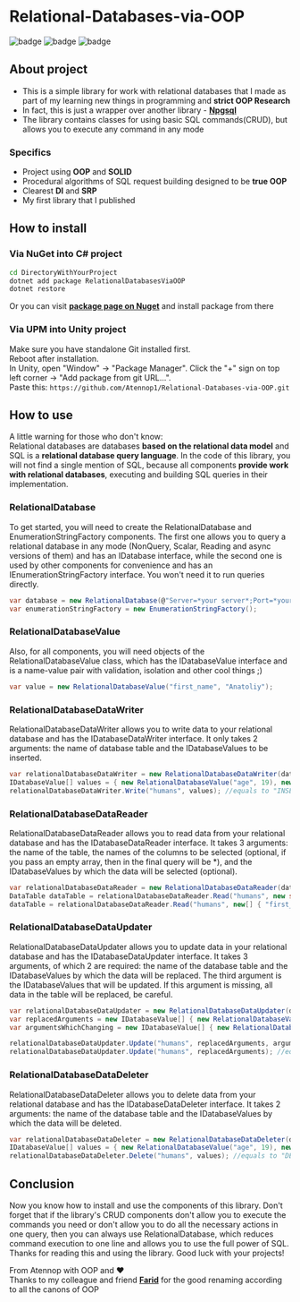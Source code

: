 ﻿# **Relational-Databases-via-OOP**

![badge](https://img.shields.io/static/v1?label=Language&message=C%23&color=blueviolet&style=for-the-badge)
![badge](https://img.shields.io/static/v1?label=architecture&message=Pure-Model&color=red&style=for-the-badge)
![badge](https://img.shields.io/static/v1?label=Paradigm&message=OOP&color=green&style=for-the-badge)

## **About project**

- This is a simple library for work with relational databases that I made as part of my learning new things in programming and **strict OOP Research**
- In fact, this is just a wrapper over another library - [**Npgsql**](https://www.npgsql.org/)
- The library contains classes for using basic SQL commands(CRUD), but allows you to execute any command in any mode

### **Specifics**
- Project using **OOP** and **SOLID**
- Procedural algorithms of SQL request building designed to be **true OOP**
- Clearest **DI** and **SRP**
- My first library that I published

## **How to install**

### **Via NuGet into C# project**

```cmd
cd DirectoryWithYourProject
dotnet add package RelationalDatabasesViaOOP
dotnet restore
```
Or you can visit [**package page on Nuget**](https://www.nuget.org/packages/RelationalDatabasesViaOOP) and install package from there

### **Via UPM into Unity project**

Make sure you have standalone Git installed first.<br>
Reboot after installation.<br>
In Unity, open "Window" -> "Package Manager". Click the "+" sign on top left corner -> "Add package from git URL...".<br>
Paste this: ```https://github.com/Atennop1/Relational-Databases-via-OOP.git```

## **How to use**

A little warning for those who don't know:<br>
Relational databases are databases **based on the relational data model** and SQL is a **relational database query language**. In the code of this library, you will not find a single mention of SQL, because all components **provide work with relational databases**, executing and building SQL queries in their implementation.

### **RelationalDatabase**

To get started, you will need to create the RelationalDatabase and EnumerationStringFactory components. The first one allows you to query a relational database in any mode (NonQuery, Scalar, Reading and async versions of them) and has an IDatabase interface, while the second one is used by other components for convenience and has an IEnumerationStringFactory interface. You won't need it to run queries directly.

```c#
var database = new RelationalDatabase(@"Server=*your server*;Port=*your port*;User Id=*your user id*;Password=*your password*;Database=*your DB name*");
var enumerationStringFactory = new EnumerationStringFactory();
```

### **RelationalDatabaseValue**

Also, for all components, you will need objects of the RelationalDatabaseValue class, which has the IDatabaseValue interface and is a name-value pair with validation, isolation and other cool things ;)

```c#
var value = new RelationalDatabaseValue("first_name", "Anatoliy");
```

### **RelationalDatabaseDataWriter**

RelationalDatabaseDataWriter allows you to write data to your relational database and has the IDatabaseDataWriter interface. It only takes 2 arguments: the name of database table and the IDatabaseValues to be inserted.

```c#
var relationalDatabaseDataWriter = new RelationalDatabaseDataWriter(database, enumerationStringFactory);
IDatabaseValue[] values = { new RelationalDatabaseValue("age", 19), new RelationalDatabaseValue("first_name", "Anatoliy"), new RelationalDatabaseValue("last_name", "Oleynikov") };
relationalDatabaseDataWriter.Write("humans", values); //equals to "INSERT INTO humans (age, first_name, last_name) VALUES (19, 'Anatoliy', 'Oleynikov')"
```

### **RelationalDatabaseDataReader**

RelationalDatabaseDataReader allows you to read data from your relational database and has the IDatabaseDataReader interface. It takes 3 arguments: the name of the table, the names of the columns to be selected (optional, if you pass an empty array, then in the final query will be \*), and the IDatabaseValues by which the data will be selected (optional).

```c#
var relationalDatabaseDataReader = new RelationalDatabaseDataReader(database, enumerationStringFactory);
DataTable dataTable = relationalDatabaseDataReader.Read("humans", new string[] { }); //equals to "SELECT * FROM humans"
dataTable = relationalDatabaseDataReader.Read("humans", new[] { "first_name" }, new IDatabaseValue[] { new RelationalDatabaseValue("age", 19) }); //equals to "SELECT first_name FROM humans WHERE age = 19"
```

### **RelationalDatabaseDataUpdater** 

RelationalDatabaseDataUpdater allows you to update data in your relational database and has the IDatabaseDataUpdater interface. It takes 3 arguments, of which 2 are required: the name of the database table and the IDatabaseValues by which the data will be replaced. The third argument is the IDatabaseValues that will be updated. If this argument is missing, all data in the table will be replaced, be careful.

```c#
var relationalDatabaseDataUpdater = new RelationalDatabaseDataUpdater(database, enumerationStringFactory);
var replacedArguments = new IDatabaseValue[] { new RelationalDatabaseValue("age", 20) };
var argumentsWhichChanging = new IDatabaseValue[] { new RelationalDatabaseValue("first_name", "Anatoliy") };

relationalDatabaseDataUpdater.Update("humans", replacedArguments, argumentsWhichChanging); //equals to "UPDATE humans SET age = 20 WHERE first_name = 'Anatoliy'"
relationalDatabaseDataUpdater.Update("humans", replacedArguments); //equals to "UPDATE humans SET age = 20"
```

### **RelationalDatabaseDataDeleter**

RelationalDatabaseDataDeleter allows you to delete data from your relational database and has the IDatabaseDataDeleter interface. It takes 2 arguments: the name of the database table and the IDatabaseValues by which the data will be deleted.

```c#
var relationalDatabaseDataDeleter = new RelationalDatabaseDataDeleter(database, enumerationStringFactory);
IDatabaseValue[] values = { new RelationalDatabaseValue("age", 19), new RelationalDatabaseValue("first_name", "Anatoliy"), new RelationalDatabaseValue("last_name", "Oleynikov") };
relationalDatabaseDataDeleter.Delete("humans", values); //equals to "DELETE FROM humans WHERE age = 19 AND first_name = 'Anatoliy' AND last_name = 'Oleynikov'"
```

## **Conclusion**

Now you know how to install and use the components of this library. Don't forget that if the library's CRUD components don't allow you to execute the commands you need or don't allow you to do all the necessary actions in one query, then you can always use RelationalDatabase, which reduces command execution to one line and allows you to use the full power of SQL. Thanks for reading this and using the library. Good luck with your projects!

From Atennop with OOP and ❤
<br>Thanks to my colleague and friend [**Farid**](https://github.com/Farid357) for the good renaming according to all the canons of OOP
